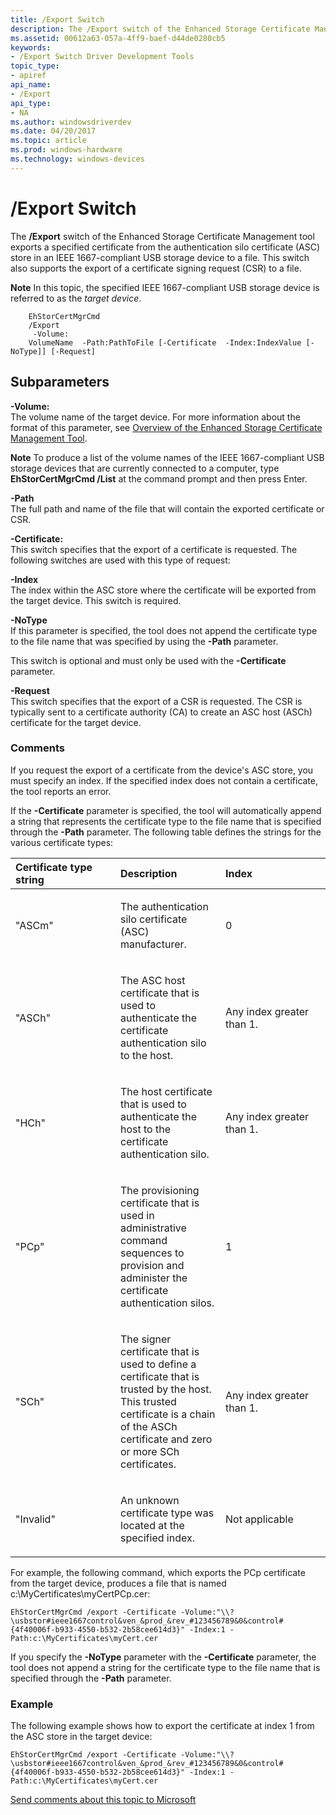 ```yaml
---
title: /Export Switch
description: The /Export switch of the Enhanced Storage Certificate Management tool exports a specified certificate from the authentication silo certificate (ASC) store to a file
ms.assetid: 00612a63-057a-4ff9-baef-d44de0280cb5
keywords:
- /Export Switch Driver Development Tools
topic_type:
- apiref
api_name:
- /Export
api_type:
- NA
ms.author: windowsdriverdev
ms.date: 04/20/2017
ms.topic: article
ms.prod: windows-hardware
ms.technology: windows-devices
---
```


# /Export Switch


The **/Export** switch of the Enhanced Storage Certificate Management tool exports a specified certificate from the authentication silo certificate (ASC) store in an IEEE 1667-compliant USB storage device to a file. This switch also supports the export of a certificate signing request (CSR) to a file.

**Note**  In this topic, the specified IEEE 1667-compliant USB storage device is referred to as the *target device*.

 

```
    EhStorCertMgrCmd
    /Export
     -Volume:
    VolumeName  -Path:PathToFile [-Certificate  -Index:IndexValue [-NoType]] [-Request]
```

## <span id="Subparameters"></span><span id="subparameters"></span><span id="SUBPARAMETERS"></span>Subparameters


<span id="_______-Volume_______"></span><span id="_______-volume_______"></span><span id="_______-VOLUME_______"></span> **-Volume:**   
The volume name of the target device. For more information about the format of this parameter, see [Overview of the Enhanced Storage Certificate Management Tool](overview-of-the-enhanced-storage-certificate-management-tool.md).

**Note**  To produce a list of the volume names of the IEEE 1667-compliant USB storage devices that are currently connected to a computer, type **EhStorCertMgrCmd /List** at the command prompt and then press Enter.

 

<span id="_______-Path______"></span><span id="_______-path______"></span><span id="_______-PATH______"></span> **-Path**   
The full path and name of the file that will contain the exported certificate or CSR.

<span id="_______-Certificate_______"></span><span id="_______-certificate_______"></span><span id="_______-CERTIFICATE_______"></span> **-Certificate:**   
This switch specifies that the export of a certificate is requested. The following switches are used with this type of request:

<span id="-Index"></span><span id="-index"></span><span id="-INDEX"></span>**-Index**  
The index within the ASC store where the certificate will be exported from the target device. This switch is required.

<span id="-NoType"></span><span id="-notype"></span><span id="-NOTYPE"></span>**-NoType**  
If this parameter is specified, the tool does not append the certificate type to the file name that was specified by using the **-Path** parameter.

This switch is optional and must only be used with the **-Certificate** parameter.

<span id="_______-Request______"></span><span id="_______-request______"></span><span id="_______-REQUEST______"></span> **-Request**   
This switch specifies that the export of a CSR is requested. The CSR is typically sent to a certificate authority (CA) to create an ASC host (ASCh) certificate for the target device.

### <span id="comments"></span><span id="COMMENTS"></span>Comments

If you request the export of a certificate from the device's ASC store, you must specify an index. If the specified index does not contain a certificate, the tool reports an error.

If the **-Certificate** parameter is specified, the tool will automatically append a string that represents the certificate type to the file name that is specified through the **-Path** parameter. The following table defines the strings for the various certificate types:

<table>
<colgroup>
<col width="33%" />
<col width="33%" />
<col width="33%" />
</colgroup>
<thead>
<tr class="header">
<th align="left">Certificate type string</th>
<th align="left">Description</th>
<th align="left">Index</th>
</tr>
</thead>
<tbody>
<tr class="odd">
<td align="left"><p>&quot;ASCm&quot;</p></td>
<td align="left"><p>The authentication silo certificate (ASC) manufacturer.</p></td>
<td align="left"><p>0</p></td>
</tr>
<tr class="even">
<td align="left"><p>&quot;ASCh&quot;</p></td>
<td align="left"><p>The ASC host certificate that is used to authenticate the certificate authentication silo to the host.</p></td>
<td align="left"><p>Any index greater than 1.</p></td>
</tr>
<tr class="odd">
<td align="left"><p>&quot;HCh&quot;</p></td>
<td align="left"><p>The host certificate that is used to authenticate the host to the certificate authentication silo.</p></td>
<td align="left"><p>Any index greater than 1.</p></td>
</tr>
<tr class="even">
<td align="left"><p>&quot;PCp&quot;</p></td>
<td align="left"><p>The provisioning certificate that is used in administrative command sequences to provision and administer the certificate authentication silos.</p></td>
<td align="left"><p>1</p></td>
</tr>
<tr class="odd">
<td align="left"><p>&quot;SCh&quot;</p></td>
<td align="left"><p>The signer certificate that is used to define a certificate that is trusted by the host. This trusted certificate is a chain of the ASCh certificate and zero or more SCh certificates.</p></td>
<td align="left"><p>Any index greater than 1.</p></td>
</tr>
<tr class="even">
<td align="left"><p>&quot;Invalid&quot;</p></td>
<td align="left"><p>An unknown certificate type was located at the specified index.</p></td>
<td align="left"><p>Not applicable</p></td>
</tr>
</tbody>
</table>

 

For example, the following command, which exports the PCp certificate from the target device, produces a file that is named c:\\MyCertificates\\myCertPCp.cer:

```
EhStorCertMgrCmd /export -Certificate -Volume:"\\?\usbstor#ieee1667control&ven_&prod_&rev_#123456789&0&control#{4f40006f-b933-4550-b532-2b58cee614d3}" -Index:1 -Path:c:\MyCertificates\myCert.cer
```

If you specify the **-NoType** parameter with the **-Certificate** parameter, the tool does not append a string for the certificate type to the file name that is specified through the **-Path** parameter.

### <span id="example"></span><span id="EXAMPLE"></span>Example

The following example shows how to export the certificate at index 1 from the ASC store in the target device:

```
EhStorCertMgrCmd /export -Certificate -Volume:"\\?\usbstor#ieee1667control&ven_&prod_&rev_#123456789&0&control#{4f40006f-b933-4550-b532-2b58cee614d3}" -Index:1 -Path:c:\MyCertificates\myCert.cer
```

 

 

[Send comments about this topic to Microsoft](mailto:wsddocfb@microsoft.com?subject=Documentation%20feedback%20[devtest\devtest]:%20/Export%20Switch%20%20RELEASE:%20%2811/17/2016%29&body=%0A%0APRIVACY%20STATEMENT%0A%0AWe%20use%20your%20feedback%20to%20improve%20the%20documentation.%20We%20don't%20use%20your%20email%20address%20for%20any%20other%20purpose,%20and%20we'll%20remove%20your%20email%20address%20from%20our%20system%20after%20the%20issue%20that%20you're%20reporting%20is%20fixed.%20While%20we're%20working%20to%20fix%20this%20issue,%20we%20might%20send%20you%20an%20email%20message%20to%20ask%20for%20more%20info.%20Later,%20we%20might%20also%20send%20you%20an%20email%20message%20to%20let%20you%20know%20that%20we've%20addressed%20your%20feedback.%0A%0AFor%20more%20info%20about%20Microsoft's%20privacy%20policy,%20see%20http://privacy.microsoft.com/default.aspx. "Send comments about this topic to Microsoft")
